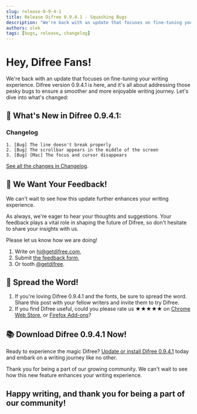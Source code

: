 ```yaml
---
slug: release-0-9-4-1
title: Release Difree 0.9.4.1 - Squashing Bugs
description: "We're back with an update that focuses on fine-tuning your writing experience. Difree version 0.9.4.1 is here, and it's all about addressing those pesky bugs to ensure a smoother and more enjoyable writing journey."
authors: olek
tags: [bugs, release, changelog]
---
```


# Hey, Difree Fans!

We're back with an update that focuses on fine-tuning your writing experience. Difree version 0.9.4.1 is here, and it's all about addressing those pesky bugs to ensure a smoother and more enjoyable writing journey. Let's dive into what's changed:
<!--truncate-->
## 🚀 What's New in Difree 0.9.4.1:

### Changelog
    1. [Bug] The line doesn't break properly
    2. [Bug] The scrollbar appears in the middle of the screen
    3. [Bug] [Mac] The focus and cursor disappears
[See all the changes in Changelog](https://www.getdifree.com/changelog/).

## 🎉 We Want Your Feedback!

We can't wait to see how this update further enhances your writing experience.

As always, we're eager to hear your thoughts and suggestions. Your feedback plays a vital role in shaping the future of Difree, so don't hesitate to share your insights with us.

Please let us know how we are doing! 
1. Write on [hi@getdifree.com](mailto:hi@getdifree.com), 
2. Submit [the feedback form](https://i.getdifree.com/feedback),
3. Or tooth [@getdifree](https://mastodon.world/@getdifree).

## 📣 Spread the Word!

1. If you're loving Difree 0.9.4.1 and the fonts, be sure to spread the word. Share this post with your fellow writers and invite them to try Difree.
2. If you find Difree useful, could you please rate us ★★★★★ on [Chrome Web Store](https://i.getdifree.com/review-chrome), or [Firefox Add-ons](https://i.getdifree.com/review-firefox)?

## 📚 Download Difree 0.9.4.1 Now!

Ready to experience the magic Difree? [Update or install Difree 0.9.4.1](https://www.getdifree.com/download/) today and embark on a writing journey like no other.

Thank you for being a part of our growing community. We can't wait to see how this new feature enhances your writing experience.

## Happy writing, and thank you for being a part of our community!
